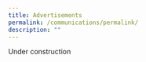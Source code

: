 ```yaml
---
title: Advertisements
permalink: /communications/permalink/
description: ""
---
```

Under construction 